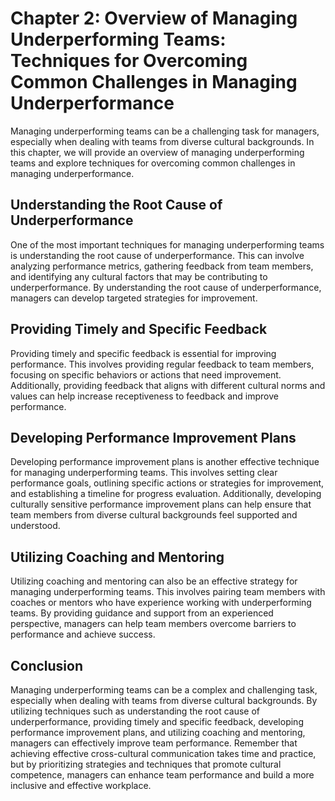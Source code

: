 Chapter 2: Overview of Managing Underperforming Teams: Techniques for Overcoming Common Challenges in Managing Underperformance
===============================================================================================================================

Managing underperforming teams can be a challenging task for managers, especially when dealing with teams from diverse cultural backgrounds. In this chapter, we will provide an overview of managing underperforming teams and explore techniques for overcoming common challenges in managing underperformance.

Understanding the Root Cause of Underperformance
------------------------------------------------

One of the most important techniques for managing underperforming teams is understanding the root cause of underperformance. This can involve analyzing performance metrics, gathering feedback from team members, and identifying any cultural factors that may be contributing to underperformance. By understanding the root cause of underperformance, managers can develop targeted strategies for improvement.

Providing Timely and Specific Feedback
--------------------------------------

Providing timely and specific feedback is essential for improving performance. This involves providing regular feedback to team members, focusing on specific behaviors or actions that need improvement. Additionally, providing feedback that aligns with different cultural norms and values can help increase receptiveness to feedback and improve performance.

Developing Performance Improvement Plans
----------------------------------------

Developing performance improvement plans is another effective technique for managing underperforming teams. This involves setting clear performance goals, outlining specific actions or strategies for improvement, and establishing a timeline for progress evaluation. Additionally, developing culturally sensitive performance improvement plans can help ensure that team members from diverse cultural backgrounds feel supported and understood.

Utilizing Coaching and Mentoring
--------------------------------

Utilizing coaching and mentoring can also be an effective strategy for managing underperforming teams. This involves pairing team members with coaches or mentors who have experience working with underperforming teams. By providing guidance and support from an experienced perspective, managers can help team members overcome barriers to performance and achieve success.

Conclusion
----------

Managing underperforming teams can be a complex and challenging task, especially when dealing with teams from diverse cultural backgrounds. By utilizing techniques such as understanding the root cause of underperformance, providing timely and specific feedback, developing performance improvement plans, and utilizing coaching and mentoring, managers can effectively improve team performance. Remember that achieving effective cross-cultural communication takes time and practice, but by prioritizing strategies and techniques that promote cultural competence, managers can enhance team performance and build a more inclusive and effective workplace.
